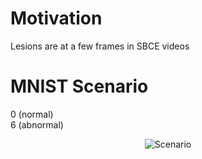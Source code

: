 # Motivation

Lesions are at a few frames in SBCE videos 

# MNIST Scenario

0 (normal) <br>
6 (abnormal)

<p align="center">
<img alt="Scenario" src="https://github.com/YunseobHwang/CNN_based_fault_detection_scenario_of_video_clip_on_MNIST_dataset/blob/master/results/scenario.PNG" />
<br>

